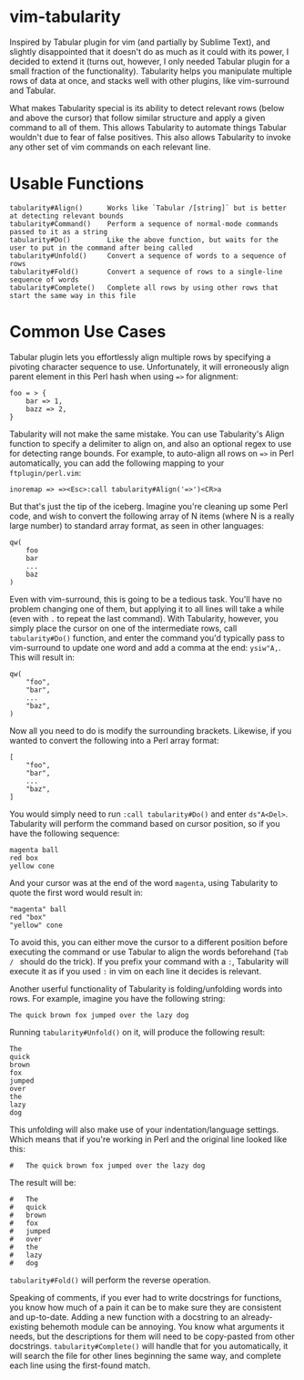 vim-tabularity
==============

Inspired by Tabular plugin for vim (and partially by Sublime Text), and slightly disappointed that it doesn't do as much as it could with its power, I decided to extend it (turns out, however, I only needed Tabular plugin for a small fraction of the functionality). Tabularity helps you manipulate multiple rows of data at once, and stacks well with other plugins, like vim-surround and Tabular.

What makes Tabularity special is its ability to detect relevant rows (below and above the cursor) that follow similar structure and apply a given command to all of them. This allows Tabularity to automate things Tabular wouldn't due to fear of false positives. This also allows Tabularity to invoke any other set of vim commands on each relevant line.

Usable Functions
================

	tabularity#Align()      Works like `Tabular /[string]` but is better at detecting relevant bounds
	tabularity#Command()    Perform a sequence of normal-mode commands passed to it as a string
	tabularity#Do()         Like the above function, but waits for the user to put in the command after being called
	tabularity#Unfold()     Convert a sequence of words to a sequence of rows
	tabularity#Fold()       Convert a sequence of rows to a single-line sequence of words
	tabularity#Complete()   Complete all rows by using other rows that start the same way in this file

Common Use Cases
================

Tabular plugin lets you effortlessly align multiple rows by specifying a pivoting character sequence to use. Unfortunately, it will erroneously align parent element in this Perl hash when using `=>` for alignment:

	foo = > {
		bar => 1,
		bazz => 2,
	}

Tabularity will not make the same mistake. You can use Tabularity's Align function to specify a delimiter to align on, and also an optional regex to use for detecting range bounds. For example, to auto-align all rows on `=>` in Perl automatically, you can add the following mapping to your `ftplugin/perl.vim`:

	inoremap => =><Esc>:call tabularity#Align('=>')<CR>a

But that's just the tip of the iceberg. Imagine you're cleaning up some Perl code, and wish to convert the following array of N items (where N is a really large number) to standard array format, as seen in other languages:

	qw(
		foo
		bar
		...
		baz
	)

Even with vim-surround, this is going to be a tedious task. You'll have no problem changing one of them, but applying it to all lines will take a while (even with `.` to repeat the last command). With Tabularity, however, you simply place the cursor on one of the intermediate rows, call `tabularity#Do()` function, and enter the command you'd typically pass to vim-surround to update one word and add a comma at the end: `ysiw"A,`. This will result in:

	qw(
		"foo",
		"bar",
		...
		"baz",
	)

Now all you need to do is modify the surrounding brackets. Likewise, if you wanted to convert the following into a Perl array format:

	[
		"foo",
		"bar",
		...
		"baz",
	]

You would simply need to run `:call tabularity#Do()` and enter `ds"A<Del>`. Tabularity will perform the command based on cursor position, so if you have the following sequence:

	magenta ball
	red box
	yellow cone

And your cursor was at the end of the word `magenta`, using Tabularity to quote the first word would result in:

	"magenta" ball
	red "box"
	"yellow" cone

To avoid this, you can either move the cursor to a different position before executing the command or use Tabular to align the words beforehand (`Tab / ` should do the trick). If you prefix your command with a `:`, Tabularity will execute it as if you used `:` in vim on each line it decides is relevant.

Another userful functionality of Tabularity is folding/unfolding words into rows. For example, imagine you have the following string:

	The quick brown fox jumped over the lazy dog

Running `tabularity#Unfold()` on it, will produce the following result:

	The 
	quick 
	brown 
	fox 
	jumped 
	over 
	the 
	lazy 
	dog

This unfolding will also make use of your indentation/language settings. Which means that if you're working in Perl and the original line looked like this:

	#	The quick brown fox jumped over the lazy dog

The result will be:


	#	The 
	#	quick 
	#	brown 
	#	fox 
	#	jumped 
	#	over 
	#	the 
	#	lazy 
	#	dog

`tabularity#Fold()` will perform the reverse operation.

Speaking of comments, if you ever had to write docstrings for functions, you know how much of a pain it can be to make sure they are consistent and up-to-date. Adding a new function with a docstring to an already-existing behemoth module can be annoying. You know what arguments it needs, but the descriptions for them will need to be copy-pasted from other docstrings. `tabularity#Complete()` will handle that for you automatically, it will search the file for other lines beginning the same way, and complete each line using the first-found match.
